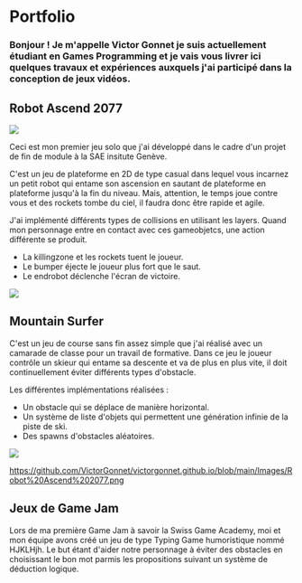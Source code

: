 # Portfolio

### Bonjour ! Je m'appelle Victor Gonnet je suis actuellement étudiant en Games Programming et je vais vous livrer ici quelques travaux et expériences auxquels j'ai participé dans la conception de jeux vidéos.

## Robot Ascend 2077

![](https://Styshooteur.github.io/Images/robot%20ascend.PNG)

Ceci est mon premier jeu solo que j'ai développé dans le cadre d'un projet de fin de module à la SAE insitute Genève.

C'est un jeu de plateforme en 2D de type casual dans lequel vous incarnez un petit robot qui entame son ascension en sautant de plateforme en plateforme jusqu'à la fin du niveau. Mais, attention, le temps joue contre vous et des rockets tombe du ciel, il faudra donc être rapide et agile.

J'ai implémenté différents types de collisions en utilisant les layers. Quand mon personnage entre en contact avec ces gameobjetcs, une action différente se produit.
- La killingzone et les rockets tuent le joueur.
- Le bumper éjecte le joueur plus fort que le saut.
- Le endrobot déclenche l'écran de victoire.

![](https://Styshooteur.github.io/Images/collision.PNG)


## Mountain Surfer 

C'est un jeu de course sans fin assez simple que j'ai réalisé avec un camarade de classe pour un travail de formative. Dans ce jeu le joueur contrôle un skieur qui entame sa descente et va de plus en plus vite, il doit continuellement éviter différents types d'obstacle.

Les différentes implémentations réalisées :
- Un obstacle qui se déplace de manière horizontal.
- Un système de liste d'objets qui permettent une génération infinie de la piste de ski.
- Des spawns d'obstacles aléatoires.

![](https://VictorGonnet/victorgonnet.github.io/Images/Mountain%20Surfer.png)

https://github.com/VictorGonnet/victorgonnet.github.io/blob/main/Images/Robot%20Ascend%202077.png


## Jeux de Game Jam

Lors de ma première Game Jam à savoir la Swiss Game Academy, moi et mon équipe avons créé un jeu de type Typing Game humoristique nommé HJKLHjh.
Le but étant d'aider notre personnage à éviter des obstacles en choisissant le bon mot parmis les propositions suivant un système de déduction logique.





